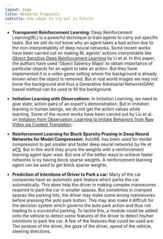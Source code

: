 ```yaml
---
layout: page
title: Research Proposals
subtitle: Few ideas to try out in future!
---
```



* **Transparent Reinforcement Learning:** Deep Reinforcement Learning(RL) is a powerful technique to train agents to carry out specific tasks. But we still do not know why an agent takes a bad action due to the non-interpretability of deep neural networks. Some recent works have been carried out on making RL agents' actions interpretable like [Object Sensitive Deep Reinforcement Learning](https://arxiv.org/abs/1809.06064) by Li et al. In this paper, the authors have used 'Object Saliency Maps' to obtain importance of particular objects for an agent to take an action. But they have implemented it in a video game 
setting where the background is already known when the object is removed. But in real world images we may not know the background and thus a Generative Advesarial Network(GAN) based method can be used to fill the background.

* **Imitation Learning with Observations:** In Imitation Learning, we need to give state, action pairs of an expert's demonstration. But in imitation learning in human beings, we do not get the action values while learning. Some of the recent works have been carried out by Liu et al. on [Imitation from Observation: Learning to Imitate Behaviors from Raw Video via Context Translation](https://arxiv.org/pdf/1707.03374.pdf). 


* **Reinforcement Learning for Block Sparsity Pruning in Deep Neural Networks for Model Compression:**
AutoML has been used for model compression to get smaller and faster deep neural networks by He et al[[1]](https://arxiv.org/pdf/1802.03494.pdf). But in this work they prune the weights with a reinforcement learning agent layer wise. But one of the better ways to achieve faster networks is by having block sparse weights. A reinforcement learning agent can be used to get block sparse weights.

* **Prediction of Intentions of Driver to Park a car:**
Many of the car companies have an automatic park feature which parks the car automatically. This does help the driver in making complex manoeuvres required to park the car in smaller spaces. But sometimes in cramped spaces like parking lots, the driver may make some wrong manoeuvres before pressing the auto park button. This may also make it diffcult for the decision system which governs the auto park action and thus not leading to a successful parking. To tackle this, a module could be added onto the vehicle to detect some features of the driver to detect his/her intentions to park the car. A few of the features that could be used are: The posture of the driver, the gaze of the driver, speed of the vehicle, steering directions. 
